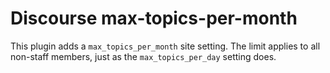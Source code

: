 # Discourse max-topics-per-month

This plugin adds a `max_topics_per_month` site setting. The limit applies to all non-staff members, just as the `max_topics_per_day` setting does.
